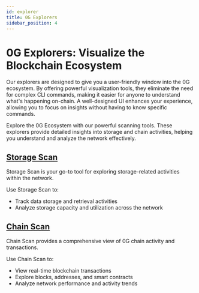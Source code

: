 ```yaml
---
id: explorer
title: 0G Explorers
sidebar_position: 4
---
```

# 0G Explorers: Visualize the Blockchain Ecosystem

Our explorers are designed to give you a user-friendly window into the 0G ecosystem. By offering powerful visualization tools, they eliminate the need for complex CLI commands, making it easier for anyone to understand what's happening on-chain. A well-designed UI enhances your experience, allowing you to focus on insights without having to know specific commands.

Explore the 0G Ecosystem with our powerful scanning tools. These explorers provide detailed insights into storage and chain activities, helping you understand and analyze the network effectively.

## [Storage Scan](https://storagescan-newton.0g.ai/)

Storage Scan is your go-to tool for exploring storage-related activities within the network.

Use Storage Scan to:
- Track data storage and retrieval activities
- Analyze storage capacity and utilization across the network

## [Chain Scan](https://chainscan-newton.0g.ai)

Chain Scan provides a comprehensive view of 0G chain activity and transactions.

Use Chain Scan to:
- View real-time blockchain transactions
- Explore blocks, addresses, and smart contracts
- Analyze network performance and activity trends
